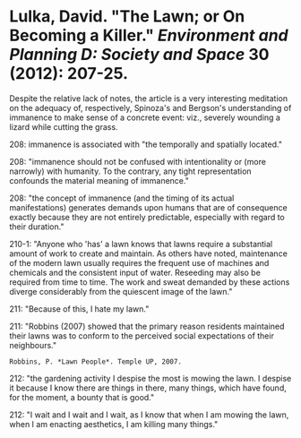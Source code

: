 Lulka, David. "The Lawn; or On Becoming a Killer." *Environment and Planning D: Society and Space* 30 (2012): 207-25.
===

Despite the relative lack of notes, the article is a very interesting meditation on the adequacy of, respectively, Spinoza's and Bergson's understanding of immanence to make sense of a concrete event: viz., severely wounding a lizard while cutting the grass.

208:  immanence is associated with "the temporally and spatially located."

208:  "immanence should not be confused with intentionality or (more narrowly) with humanity. To the contrary, any tight representation confounds the material meaning of immanence."

208:  "the concept of immanence (and the timing of its actual manifestations) generates demands upon humans that are of consequence exactly because they are not entirely predictable, especially with regard to their duration."

210-1:  "Anyone who 'has' a lawn knows that lawns require a substantial amount of work to create and maintain. As others have noted, maintenance of the modern lawn usually requires the frequent use of machines and chemicals and the consistent input of water. Reseeding may also be required from time to time. The work and sweat demanded by these actions diverge considerably from the quiescent image of the lawn."

211:  "Because of this, I hate my lawn."

211:  "Robbins (2007) showed that the primary reason residents maintained their lawns was to conform to the perceived social expectations of their neighbours."

	Robbins, P. *Lawn People*. Temple UP, 2007.
	
212:  "the gardening activity I despise the most is mowing the lawn. I despise it because I know there are things in there, many things, which have found, for the moment, a bounty that is good."

212:  "I wait and I wait and I wait, as I know that when I am mowing the lawn, when I am enacting aesthetics, I am killing many things."